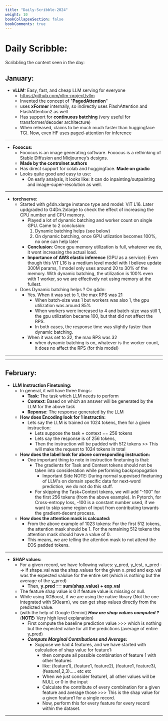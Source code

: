 ```yaml
---
title: "Daily-Scribble-2024"
weight: 10
bookCollapseSection: false
bookComments: true
---
```


# Daily Scribble: 

Scribbling the content seen in the day: 

## January: 

- **vLLM:** Easy, fast, and cheap LLM serving for everyone
    - https://github.com/vllm-project/vllm 
    - Invented the concept of "**PagedAttention**"
    - uses **xFormer** internally, so indirectly uses FlashAttention and FlashAttention2 as well 
    - Has support for **continuous batching** (very useful for transformer/decoder architecture)
    - When released, claims to be much much faster than huggingface TGI. Now, even HF uses paged-attention for inference 

---

- **Fooocus:**
    - Fooocus is an image generating software. Fooocus is a rethinking of Stable Diffusion and Midjourney’s designs. 
    - **Made by the controlnet authors** 
    - Has direct support for colab and huggingface. **Made on gradio**
    - Looks quite good and easy to use: 
        - On early analysis, it looks like: it can do inpainting/outpainting and image-super-resolution as well. 

---

- **torchserve:**
    - Started with g4dn.xlarge instance type and model: ViT L16. Later updgraded to G4Dn.2xlarge to check the effect of increasing the CPU number and CPU memory. 
        - Played a lot of dynamic batching and worker count on single GPU. Came to 2 conclusion: 
            1. Dynamic batching helps (see below)
            2. On dynamic batching, once GPU utlization becomes 100%, no one can help later
        - **Conclusion**: Once gpu memory utilization is full, whatever we do, it wont increasing the actual load. 
        - **Importance of AWS elastic inference** (GPU as a service): Even though this ViT L16 is a medium level model with I believe update 300M params, 1 model only uses around 20 to 30% of the memory. With dynamic batching, the utilization is 100% even with 1 worker, so we are effectively not using memory at the fullest. 
    - Does Dynamic batching helps ? On g4dn:
        - Yes. When it was set to 1, the max RPS was 21
            - When batch-size was 1 but workers was also 1, the gpu utilization was around 85%
            - When workers were increased to 4 and batch-size was still 1, the gpu utilization became 100, but that did not affect the RPS. 
            - In both cases, the response time was slightly faster than dynamic batching. 
        - When it was set to 32, the max RPS was 32 
            - when dynamic batching is on, whatever is the worker count, it does no affect the RPS (for this model)


---

---

## February:

- **LLM Instruction Finetuning:** 
    - In general, it will have three things: 
        - **Task**: The task which LLM needs to perform
        - **Context**: Based on which an answer will be generated by the LLM for the above task
        - **Reponse**: The response generated by the LLM 
    - **How does Encoding look for 1 instructin:** 
        - Lets say the LLM is trained on 1024 tokens, then for a given instruction:
            - Lets suppose the task + context == 256 tokens
            - Lets say the response is of 256 tokens,
            - Then the instruction will be padded with 512 <EOS> tokens >> This will make the request to 1024 tokens in total
    - **How does the label look for above corresponding instruction:**
        - One important thing to note in instruction finetuning is that:
            - The gradients for Task and Context tokens should not be taken into consideration while performing  backpropogation 
                - Important Side NOTE: During normal supevised finetuning of LLM's on domain specific data for next-word prediction, we do not do this stuff. 
            - For skipping the Task+Context tokens, we will add "-100" for the first 256 tokens (from the above example). In Pytorch, for Cross-entropy loss, -100 is a constant number used, if we want to skip some region of input from contributing towards the gradient-decent process. 
    - **How does the attention mask is calcuated:**
        - From the above example of 1023 tokens: For the first 512 tokens, the attention mask should be 1. For the remaining 512 tokens the attention mask should have a value of 0. 
        - This means, we are telling the attention mask to not attend the EOS padded tokens. 

---

- **SHAP values:**
    - For a given record, we have following values: y_pred, y_test, x_pred --> if shape_val was the shap_values for the given x_pred and exp_val was the expected valulue for the entire set (which is nothing but the average of the y_pred) 
        - Then, **y_pred == sum(shap_value) + exp_val** 
    - The feature shap value is 0 if feature value is missing or null. 
    - While using XGBoost, if we are using the native library (Not the one integrated with SKlearn), we can get shap values directly from the predicted value. 
    - (with the help of Google Gemini) ***How are shap values computed ?*** (**NOTE:** Very high level explanation)  
        - First compute the baseline prediction value >>> which is nothing but the expected value for all the predictions (average of entire y_pred) 
        - ***Compute Marginal Contributions and Average:*** 
            - Suppose we had 4 features, and we have started with calculation of shap value for feature1: 
                - then compute all possible combination of feature 1 with other features 
                - like: (feature1), (feature1, feature2), (feature1, feature3), (feature1,2,3)..... etc etc
                - When we just consider feature1, all other values will be NULL or 0 in the input 
                - Calculate the contribute of every combination for a given feature and average those >>> This is the shap value for a given feature1 for a single record. 
                - Now, perform this for every feature for every record within the dataset. 

---

